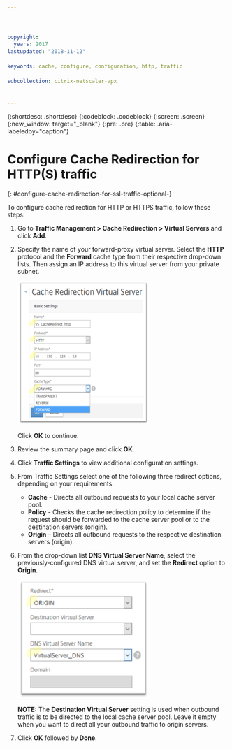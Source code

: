 ```yaml
---



copyright:
  years: 2017
lastupdated: "2018-11-12"

keywords: cache, configure, configuration, http, traffic

subcollection: citrix-netscaler-vpx


---
```


{:shortdesc: .shortdesc}
{:codeblock: .codeblock}
{:screen: .screen}
{:new_window: target="_blank"}
{:pre: .pre}
{:table: .aria-labeledby="caption"}

# Configure Cache Redirection for HTTP(S) traffic
{: #configure-cache-redirection-for-ssl-traffic-optional-}

To configure cache redirection for HTTP or HTTPS traffic, follow these steps:

1. Go to **Traffic Management > Cache Redirection > Virtual Servers** and click **Add**.
2. Specify the name of your forward-proxy virtual server. Select the **HTTP** protocol and the **Forward** cache type from their respective drop-down lists. Then assign an IP address to this virtual server from your private subnet.

	<img src="images/fp12.png" alt="drawing" style="width: 300px;"/>

	Click **OK** to continue.

3. Review the summary page and click **OK**.  
4. Click **Traffic Settings** to view additional configuration settings.
5. From Traffic Settings select one of the following three redirect options, depending on your requirements:
	* **Cache** - Directs all outbound requests to your local cache server pool.
	* **Policy** - Checks the cache redirection policy to determine if the request should be forwarded to the cache server pool or to the destination servers (origin).
	* **Origin** – Directs all outbound requests to the respective destination servers (origin).

6. From the drop-down list **DNS Virtual Server Name**, select the previously-configured DNS virtual server, and set the **Redirect** option to **Origin**.

	<img src="images/fp13.png" alt="drawing" style="width: 300px;"/>

	**NOTE:** The **Destination Virtual Server** setting is used when outbound traffic is to be directed to the local cache server pool. Leave it empty when you want to direct all your outbound traffic to origin servers.

7. Click **OK** followed by **Done**.
